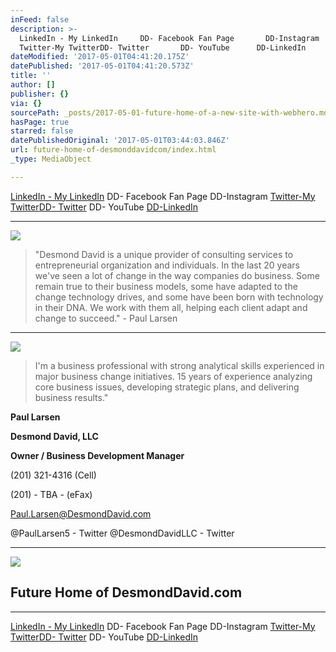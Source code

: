 ```yaml
---
inFeed: false
description: >-
  LinkedIn - My LinkedIn     DD- Facebook Fan Page       DD-Instagram      
  Twitter-My TwitterDD- Twitter       DD- YouTube      DD-LinkedIn
dateModified: '2017-05-01T04:41:20.175Z'
datePublished: '2017-05-01T04:41:20.573Z'
title: ''
author: []
publisher: {}
via: {}
sourcePath: _posts/2017-05-01-future-home-of-a-new-site-with-webhero.md
hasPage: true
starred: false
datePublishedOriginal: '2017-05-01T03:44:03.846Z'
url: future-home-of-desmonddavidcom/index.html
_type: MediaObject

---
```

[LinkedIn - My LinkedIn][0] DD- Facebook Fan Page DD-Instagram [Twitter-My Twitter][1][DD- Twitter][2] DD- YouTube [DD-LinkedIn][3]

---

![](https://the-grid-user-content.s3-us-west-2.amazonaws.com/225ba386-8395-4529-90a1-c79016b392c8.png)

> "Desmond David is a unique provider of consulting services to entrepreneurial organization and individuals. In the last 20 years we've seen a lot of change in the way companies do business. Some remain true to their business models, some have adapted to the change technology drives, and some have been born with technology in their DNA. We work with them all, helping each client adapt and change to succeed." - Paul Larsen

---

![](https://the-grid-user-content.s3-us-west-2.amazonaws.com/5756ecd3-9904-401d-9f23-3164a1c9aa4d.jpg)

> I'm a business professional with strong analytical skills experienced in major business change initiatives. 15 years of
> experience analyzing core business issues, developing strategic plans, and delivering business results."

**Paul Larsen**

**Desmond David, LLC**

**Owner / Business Development Manager**

(201) 321-4316 (Cell)

(201) - TBA - (eFax)

[Paul.Larsen@DesmondDavid.com][4]

@PaulLarsen5 - Twitter @DesmondDavidLLC - Twitter

---

<article style=""><img src="https://s3-us-west-2.amazonaws.com/the-grid-img/p/7cea5968dcaa5163507d05ffce2ca3ce402dda6d.png" /><h1>Future Home of DesmondDavid.com </h1></article>

---

[LinkedIn - My LinkedIn][0] DD- Facebook Fan Page DD-Instagram [Twitter-My Twitter][1][DD- Twitter][2] DD- YouTube [DD-LinkedIn][3]

[0]: https://www.linkedin.com/in/paul-larsen-a5bb461 "LinkedIn - Paul Larsen"
[1]: http://PaulLarsen5/ "Twitter - My Twitter"
[2]: http://DesmondDavidLLC/ "Desmond David LLC's - Twitter"
[3]: http://www.linkedin.com/company/desmond-david "LinkedIn - Desmond David, LLC"
[4]: http://Paul.Larsen@DesmondDavid.com/ "My Email"